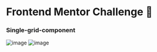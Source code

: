 # Frontend Mentor Challenge 👋

<!--
**Seyi-Amusan/Seyi-Amusan** is a ✨ _special_ ✨ repository because its `README.md` (this file) appears on your GitHub profile.

Here are some ideas to get you started:

- 🔭 I’m currently working on ...
- 🌱 I’m currently learning ...
- 👯 I’m looking to collaborate on ...
- 🤔 I’m looking for help with ...
- 💬 Ask me about ...
- 📫 How to reach me: ...
- 😄 Pronouns: ...
- ⚡ Fun fact: ...
-->
### Single-grid-component

![image](https://github.com/Seyi-Amusan/Seyi-Amusan/assets/131811805/a24caf4f-d675-4ed7-ac36-4dd5b42e2de2)
![image](https://github.com/Seyi-Amusan/Seyi-Amusan/assets/131811805/b3c509fb-7d59-4afa-93ad-9002ba49692c)
